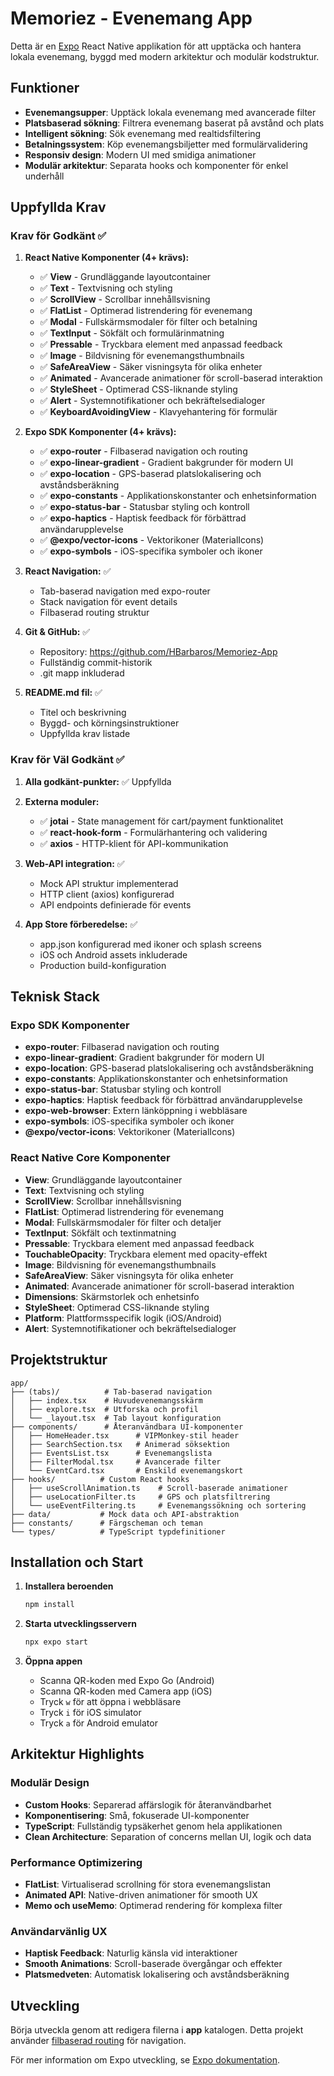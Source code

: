 # Memoriez - Evenemang App

Detta är en [Expo](https://expo.dev) React Native applikation för att upptäcka och hantera lokala evenemang, byggd med modern arkitektur och modulär kodstruktur.

## Funktioner

- **Evenemangsupper**: Upptäck lokala evenemang med avancerade filter
- **Platsbaserad sökning**: Filtrera evenemang baserat på avstånd och plats
- **Intelligent sökning**: Sök evenemang med realtidsfiltering
- **Betalningssystem**: Köp evenemangsbiljetter med formulärvalidering
- **Responsiv design**: Modern UI med smidiga animationer
- **Modulär arkitektur**: Separata hooks och komponenter för enkel underhåll

## Uppfyllda Krav

### Krav för Godkänt ✅

1. **React Native Komponenter (4+ krävs):**
   - ✅ **View** - Grundläggande layoutcontainer
   - ✅ **Text** - Textvisning och styling
   - ✅ **ScrollView** - Scrollbar innehållsvisning
   - ✅ **FlatList** - Optimerad listrendering för evenemang
   - ✅ **Modal** - Fullskärmsmodaler för filter och betalning
   - ✅ **TextInput** - Sökfält och formulärinmatning
   - ✅ **Pressable** - Tryckbara element med anpassad feedback
   - ✅ **Image** - Bildvisning för evenemangsthumbnails
   - ✅ **SafeAreaView** - Säker visningsyta för olika enheter
   - ✅ **Animated** - Avancerade animationer för scroll-baserad interaktion
   - ✅ **StyleSheet** - Optimerad CSS-liknande styling
   - ✅ **Alert** - Systemnotifikationer och bekräftelsedialoger
   - ✅ **KeyboardAvoidingView** - Klavyehantering för formulär

2. **Expo SDK Komponenter (4+ krävs):**
   - ✅ **expo-router** - Filbaserad navigation och routing
   - ✅ **expo-linear-gradient** - Gradient bakgrunder för modern UI
   - ✅ **expo-location** - GPS-baserad platslokalisering och avståndsberäkning
   - ✅ **expo-constants** - Applikationskonstanter och enhetsinformation
   - ✅ **expo-status-bar** - Statusbar styling och kontroll
   - ✅ **expo-haptics** - Haptisk feedback för förbättrad användarupplevelse
   - ✅ **@expo/vector-icons** - Vektorikoner (MaterialIcons)
   - ✅ **expo-symbols** - iOS-specifika symboler och ikoner

3. **React Navigation:** ✅ 
   - Tab-baserad navigation med expo-router
   - Stack navigation för event details
   - Filbaserad routing struktur

4. **Git & GitHub:** ✅ 
   - Repository: https://github.com/HBarbaros/Memoriez-App
   - Fullständig commit-historik
   - .git mapp inkluderad

5. **README.md fil:** ✅ 
   - Titel och beskrivning
   - Byggd- och körningsinstruktioner
   - Uppfyllda krav listade

### Krav för Väl Godkänt ✅

1. **Alla godkänt-punkter:** ✅ Uppfyllda

2. **Externa moduler:**
   - ✅ **jotai** - State management för cart/payment funktionalitet
   - ✅ **react-hook-form** - Formulärhantering och validering
   - ✅ **axios** - HTTP-klient för API-kommunikation

3. **Web-API integration:** ✅
   - Mock API struktur implementerad
   - HTTP client (axios) konfigurerad
   - API endpoints definierade för events

4. **App Store förberedelse:** ✅
   - app.json konfigurerad med ikoner och splash screens
   - iOS och Android assets inkluderade
   - Production build-konfiguration

## Teknisk Stack

### Expo SDK Komponenter
- **expo-router**: Filbaserad navigation och routing
- **expo-linear-gradient**: Gradient bakgrunder för modern UI
- **expo-location**: GPS-baserad platslokalisering och avståndsberäkning
- **expo-constants**: Applikationskonstanter och enhetsinformation
- **expo-status-bar**: Statusbar styling och kontroll
- **expo-haptics**: Haptisk feedback för förbättrad användarupplevelse
- **expo-web-browser**: Extern länköppning i webbläsare
- **expo-symbols**: iOS-specifika symboler och ikoner
- **@expo/vector-icons**: Vektorikoner (MaterialIcons)

### React Native Core Komponenter
- **View**: Grundläggande layoutcontainer
- **Text**: Textvisning och styling
- **ScrollView**: Scrollbar innehållsvisning
- **FlatList**: Optimerad listrendering för evenemang
- **Modal**: Fullskärmsmodaler för filter och detaljer
- **TextInput**: Sökfält och textinmatning
- **Pressable**: Tryckbara element med anpassad feedback
- **TouchableOpacity**: Tryckbara element med opacity-effekt
- **Image**: Bildvisning för evenemangsthumbnails
- **SafeAreaView**: Säker visningsyta för olika enheter
- **Animated**: Avancerade animationer för scroll-baserad interaktion
- **Dimensions**: Skärmstorlek och enhetsinfo
- **StyleSheet**: Optimerad CSS-liknande styling
- **Platform**: Plattformsspecifik logik (iOS/Android)
- **Alert**: Systemnotifikationer och bekräftelsedialoger

## Projektstruktur

```
app/
├── (tabs)/          # Tab-baserad navigation
│   ├── index.tsx    # Huvudevenemangsskärm  
│   ├── explore.tsx  # Utforska och profil
│   └── _layout.tsx  # Tab layout konfiguration
├── components/      # Återanvändbara UI-komponenter
│   ├── HomeHeader.tsx      # VIPMonkey-stil header
│   ├── SearchSection.tsx   # Animerad söksektion
│   ├── EventsList.tsx      # Evenemangslista
│   ├── FilterModal.tsx     # Avancerade filter
│   └── EventCard.tsx       # Enskild evenemangskort
├── hooks/          # Custom React hooks
│   ├── useScrollAnimation.ts    # Scroll-baserade animationer
│   ├── useLocationFilter.ts     # GPS och platsfiltrering
│   └── useEventFiltering.ts     # Evenemangssökning och sortering
├── data/           # Mock data och API-abstraktion
├── constants/      # Färgscheman och teman
└── types/          # TypeScript typdefinitioner
```

## Installation och Start

1. **Installera beroenden**
   ```bash
   npm install
   ```

2. **Starta utvecklingsservern**
   ```bash
   npx expo start
   ```

3. **Öppna appen**
   - Scanna QR-koden med Expo Go (Android)
   - Scanna QR-koden med Camera app (iOS)
   - Tryck `w` för att öppna i webbläsare
   - Tryck `i` för iOS simulator
   - Tryck `a` för Android emulator

## Arkitektur Highlights

### Modulär Design
- **Custom Hooks**: Separerad affärslogik för återanvändbarhet
- **Komponentisering**: Små, fokuserade UI-komponenter
- **TypeScript**: Fullständig typsäkerhet genom hela applikationen
- **Clean Architecture**: Separation of concerns mellan UI, logik och data

### Performance Optimizering
- **FlatList**: Virtualiserad scrollning för stora evenemangslistan
- **Animated API**: Native-driven animationer för smooth UX
- **Memo och useMemo**: Optimerad rendering för komplexa filter

### Användarvänlig UX
- **Haptisk Feedback**: Naturlig känsla vid interaktioner  
- **Smooth Animations**: Scroll-baserade övergångar och effekter
- **Platsmedveten**: Automatisk lokalisering och avståndsberäkning

## Utveckling

Börja utveckla genom att redigera filerna i **app** katalogen. Detta projekt använder [filbaserad routing](https://docs.expo.dev/router/introduction/) för navigation.

För mer information om Expo utveckling, se [Expo dokumentation](https://docs.expo.dev/).
